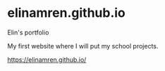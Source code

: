 # elinamren.github.io
Elin's portfolio

My first website where I will put my school projects.

https://elinamren.github.io/
